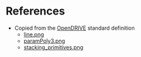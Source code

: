 # References

- Copied from the [OpenDRIVE](https://www.asam.net/index.php?eID=dumpFile&t=f&f=3495&token=56b15ffd9dfe23ad8f759523c806fc1f1a90a0e8#) standard definition
  - [line.png](line.png)
  - [paramPoly3.png](paramPoly3.png)
  - [stacking_primitives.png](stacking_primitives.png)
